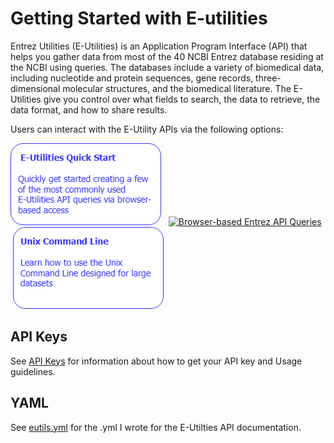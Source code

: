 # Getting Started with E-utilities

Entrez Utilities (E-Utilities) is an Application Program Interface (API) that helps you gather data from most of the 40 NCBI Entrez database residing at the NCBI using queries. The databases include a variety of biomedical data, including nucleotide and protein sequences, gene records, three-dimensional molecular structures, and the biomedical literature.  The E-Utilities give you control over what fields to search, the data to retrieve, the data format, and how to share results. 

Users can interact with the E-Utility APIs via the following options:

[![E-Utilities Quick Start](access/images/quickstart.png)](./access/quickstart.md) &nbsp;    [![Browser-based Entrez API Queries](./access/images/eutilities.png)](./access/browser.md) &nbsp;[![Unix Command Line](access/images/unix-command-line.png)](./access/commandline.md)



## API Keys

See [API Keys](https://github.com/jenpetsmit/eutilities/blob/main/access/api_key.md) for information about how to get your API key and Usage guidelines.

## YAML

See [eutils.yml](./eutils/yml.md) for the .yml I wrote for the E-Utilties API documentation.






